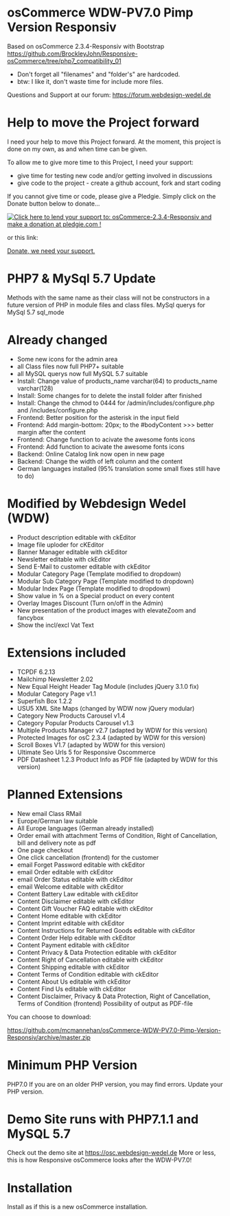 osCommerce WDW-PV7.0 Pimp Version Responsiv
===========================================
Based on osCommerce 2.3.4-Responsiv with Bootstrap
https://github.com/BrockleyJohn/Responsive-osCommerce/tree/php7_compatibility_01

- Don't forget all "filenames" and "folder's" are hardcoded.
- btw: I like it, don't waste time for include more files.

Questions and Support at our forum: https://forum.webdesign-wedel.de

Help to move the Project forward
================================
I need your help to move this Project forward. At the moment, this project is done on my own, as and when time can be given.  

To allow me to give more time to this Project, I need your support:

- give time for testing new code and/or getting involved in discussions
- give code to the project - create a github account, fork and start coding

If you cannot give time or code, please give a Pledgie.  Simply click on the Donate button below to donate...

<a target="_blank" href='https://pledgie.com/campaigns/33267'><img alt='Click here to lend your support to: osCommerce-2.3.4-Responsiv and make a donation at pledgie.com !' src='https://pledgie.com/campaigns/33267.png?skin_name=chrome' border='0' ></a>

or this link:

<a target="_blank" href='https://www.paypal.com/cgi-bin/webscr?cmd=_s-xclick&hosted_button_id=FLUDFVAR3BL4U'>Donate, we need your support.</a>

PHP7 & MySql 5.7 Update
========================
Methods with the same name as their class will not be constructors in a future version of PHP in module files and class files. MySql querys for MySql 5.7 sql_mode 

Already changed
===============
- Some new icons for the admin area
- all Class files now full PHP7+ suitable
- all MySQL querys now full MySQL 5.7 suitable
- Install: Change value of products_name varchar(64) to products_name varchar(128)
- Install: Some changes for to delete the install folder after finished
- Install: Change the chmod to 0444 for /admin/includes/configure.php and /includes/configure.php
- Frontend: Better position for the asterisk in the input field
- Frontend: Add margin-bottom: 20px; to the #bodyContent >>> better margin after the content
- Frontend: Change function to acivate the awesome fonts icons
- Frontend: Add function to acivate the awesome fonts icons
- Backend: Online Catalog link now open in new page
- Backend: Change the width of left column and the content
- German languages installed (95% translation some small fixes still have to do)

Modified by Webdesign Wedel (WDW)
=================================
- Product description editable with ckEditor
- Image file uploder for cKEditor
- Banner Manager editable with ckEditor
- Newsletter editable with ckEditor
- Send E-Mail to customer editable with ckEditor
- Modular Category Page (Template modified to dropdown)
- Modular Sub Category Page (Template modified to dropdown)
- Modular Index Page (Template modified to dropdown)
- Show value in % on a Special product on every content
- Overlay Images Discount (Turn on/off in the Admin)
- New presentation of the product images with elevateZoom and fancybox
- Show the incl/excl Vat Text

Extensions included
===================
- TCPDF 6.2.13
- Mailchimp Newsletter 2.02
- New Equal Height Header Tag Module (includes jQuery 3.1.0 fix)
- Modular Category Page v1.1
- Superfish Box 1.2.2
- USU5 XML Site Maps (changed by WDW now jQuery modular)
- Category New Products Carousel v1.4
- Category Popular Products Carousel v1.3
- Multiple Products Manager v2.7 (adapted by WDW for this version)
- Protected Images for osC 2.3.4 (adapted by WDW for this version)
- Scroll Boxes V1.7 (adapted by WDW for this version)
- Ultimate Seo Urls 5 for Responsive Oscommerce
- PDF Datasheet 1.2.3 Product Info as PDF file (adapted by WDW for this version)

Planned Extensions
===================
- New email Class RMail
- Europe/German law suitable
- All Europe languages (German already installed)
- Order email with attachment Terms of Condition, Right of Cancellation, bill and delivery note as pdf
- One page checkout
- One click cancellation (frontend) for the customer
- email Forget Password editable with ckEditor 			 
- email Order editable with ckEditor
- email Order Status editable with ckEditor
- email Welcome editable with ckEditor
- Content Battery Law editable with ckEditor
- Content Disclaimer editable with ckEditor
- Content Gift Voucher FAQ editable with ckEditor
- Content Home editable with ckEditor
- Content Imprint editable with ckEditor
- Content Instructions for Returned Goods editable with ckEditor
- Content Order Help editable with ckEditor
- Content Payment editable with ckEditor
- Content Privacy & Data Protection editable with ckEditor
- Content Right of Cancellation editable with ckEditor
- Content Shipping editable with ckEditor
- Content Terms of Condition editable with ckEditor
- Content About Us editable with ckEditor
- Content Find Us editable with ckEditor
- Content Disclaimer, Privacy & Data Protection, Right of Cancellation, Terms of Condition (frontend) Possibility of output as PDF-file

You can choose to download:

https://github.com/mcmannehan/osCommerce-WDW-PV7.0-Pimp-Version-Responsiv/archive/master.zip

Minimum PHP Version
===================
PHP7.0 If you are on an older PHP version, you may find errors.  Update your PHP version.

Demo Site runs with PHP7.1.1 and MySQL 5.7
==========================================
Check out the demo site at https://osc.webdesign-wedel.de
More or less, this is how Responsive osCommerce looks after the WDW-PV7.0!

Installation
============
Install as if this is a new osCommerce installation.
